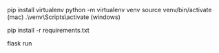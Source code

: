 pip install virtualenv
python -m virtualenv venv
source venv/bin/activate (mac)
.\venv\Scripts\activate (windows)

pip install -r requirements.txt

flask run
